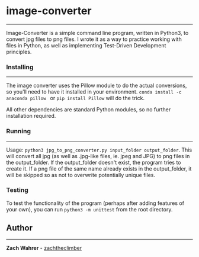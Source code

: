 # image-converter
---
Image-Converter is a simple command line program, written in Python3, to convert jpg files to png files. I wrote it as a way to practice working with files in Python, as well as implementing Test-Driven Development principles.


### Installing
---
The image converter uses the Pillow module to do the actual conversions, so you'll need to have it installed in your environment. `conda install -c anaconda pillow
` or `pip install Pillow` will do the trick.

All other dependencies are standard Python modules, so no further installation required.

### Running
---
Usage: `python3 jpg_to_png_converter.py input_folder output_folder`. This will convert all jpg (as well as .jpg-like files, ie. jpeg and JPG) to png files in the output_folder. If the output_folder doesn't exist, the program tries to create it. If a png file of the same name already exists in the output_folder, it will be skipped so as not to overwrite potentially unique files.

### Testing
To test the functionality of the program (perhaps after adding features of your own), you can run `python3 -m unittest` from the root directory.

## Author
---
**Zach Wahrer** - [zachtheclimber](https://github.com/zachtheclimber)
